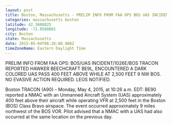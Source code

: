 ```yaml
---
layout: post
title: Boston, Massachusetts - PRELIM INFO FROM FAA OPS BOS UAS INCIDENT 1026E BOS TRACON REPORTED HAWKER BEECHCRAFT BE9L
categories: massachusetts boston
latitude: 42.3600825
longitude: -71.0588801
city: Boston
state: Massachusetts
date: 2015-05-04T06:26:00.000Z
timeZoneName: Eastern Daylight Time
---
```


PRELIM INFO FROM FAA OPS: BOS/UAS INCIDENT/1026E/BOS TRACON REPORTED HAWKER BEECHCRAFT BE9L, ENCOUNTERED A DARK COLORED UAS PASS 400 FEET ABOVE WHILE AT 2,500 FEET 9 NW BOS. NO EVASIVE ACTION REQUIRED. LEOS NOTIFIED.

Boston TRACON (A90) – Monday, May 4, 2015, at 10:26 a.m. EDT:  BE90 reported a NMAC with an Unmanned Aircraft System (UAS) approximately 400 feet above their aircraft while operating VFR at 2,500 feet in the Boston (BOS) Class Bravo airspace.  The event occurred approximately 9 miles northwest of the BOS VOR.  Pilot advised that a NMAC with a UAS had also occurred at the same location on the previous day.